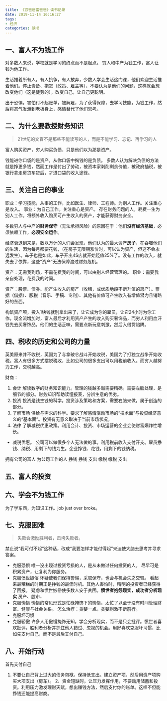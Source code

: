 ```yaml
---
title: 《穷爸爸富爸爸》读书记录
date: 2019-11-14 16:16:27
tags: 
- 经济
categories: 读书
---
```


## 一、富人不为钱工作
对多数人来说，学校就是学习的终点而不是起点。
穷人和中产为钱工作，富人让钱为他工作。

生活推着所有人，有人抗争，有人放弃，少数人学会生活这门课，他们欢迎生活推着他们。停止责备、抱怨（政策、雇主等），不要认为是他们的问题，这样就会想改变他们（这是徒劳的），改变自己，让自己更聪明。

出于恐惧，害怕付不起账单，被解雇，为了获得保障，去学习技能，为钱工作，然后将怨气发泄到老板身上，感情替代了他们思考。

## 二、为什么要教授财务知识
> 21世纪的文盲不是那些不能读写的人，而是不能学习、忘记、再学习的人

富人购买资产，穷人购买负债，只是他们以为那是资产。

钱能进你口袋的是资产，从你口袋中掏钱的是负债。
多数人认为解决负债的方法就是挣更多钱，然而工作是付出了劳动，被资本家剥削剩余价值，被政府抽税，被银行拿走房贷车贷后，才进口袋的收入途径。

## 三、关注自己的事业
职业：学习技能，从事的工作，比如医生、律师、工程师。为别人工作。关注重心是收入。
事业：为自己工作。关注重心是资产。
存在财务问题的人，耗费一生为别人工作。将额外收入购买可产生收入的资产，才能获得财务安全。

多数穷人与中产的**财务保守**（无法承担风险）的原因在于：他们**没有经济基础**，必须依赖工作，**必须安全运作**。

经济衰退到来是，数以万计的人们会发现，他们认为的最大资产**房子**，在吞噬他们的生活，因为每月都要花钱，（在房子无限期涨价时，可以认为资产，但这不会永远发生）。车子也是如此，车子开出4S店就开始贬值25%了。没有工作的收入，就失去了依靠，这些“资产”无法保障渡过财务危机。

资产：无需我到场，不需花费我的时间，可以由别人经营管理的。
职业：需要我亲自处理，花费我的时间。

资产：股票、债券、能产生收入的房产（收租，或优质地段不断升值的房产）。票据（借据）、版税（音乐、手稿、专利）、其他有价值可产生收入有增值潜力且销路好的东西。

构筑资产项，投入1块钱就别拿出来了，让它成为你的雇员，让它24小时为你工作。现金流增加时，富人最后才利用资产产生的收入购买奢饰品，而穷人利用血汗钱先去买奢饰品，他们的生活乏味，需要点新玩意刺激，然后入借贷陷阱。

## 四、税收的历史和公司的力量
英美原来并不收税，英国为了与拿破仑战斗开始收税，美国为了打独立战争开始收税。富人有很多方式摆脱税收，比如公司的很多支出可以用税前收入。而穷人越努力工作，交税越高。

财商：
1. 会计
解读数字的财务知识能力。管理的钱越多越需要精确。需要左脑处理，是细节的部分。财务知识帮助读懂报表，分辨生意的优劣。
2. 投资
投资是钱生钱的科学。投资涉及策略和方案，需要右脑来做，属于创造的部分。
3. 了解市场
供给与需求的科学。要求了解感情驱动市场的“技术面”与投资经济意义的“基本面”。投资有无意义取决于当前市场状况。
4. 法律
了解减税优惠政策。利用会计、投资、市场运营的企业会使财富爆炸性增长。

- 减税优惠。 公司可以做很多个人无法做的事。利用税前收入支付开支。雇员挣钱、纳税、用剩下的钱为生。企业挣钱、花钱，用剩下的钱纳税。


拥有公司的富人   为公司工作的人
挣钱                      挣钱
支出                      缴税
缴税                      支出

## 五、富人的投资
## 六、学会不为钱工作
为了学东西，为知识工作。job just over broke。
## 七、克服困难
> 失败会激励胜利者，击垮失败者。

禁止说“我可付不起”这种话，改成“我要怎样才能付得起”来迫使大脑去思考并寻求答案。
- 克服恐惧
唯一没出现过投资亏损的人，是从未做过任何投资的人。
尽早可是积累资产，让复利为你服务。
- 克服愤世嫉俗
怀疑使我们保持警惕，采取保守，也会与机会失之交臂。
看起来最糟糕的时期正是挣钱的最佳时机。其他人害怕时，精明的投资者已经获得了回报。
疑虑和愤世嫉俗使多数人安于贫困。**愤世者抱怨现实，成功者分析现实**
房产、股市..
- 克服懒惰
懒惰的常见形式是忙碌掩饰下的懒惰，太忙了以至于没有时间管理财富、健康与社会关系。
怎么治疗：贪婪一点。贪婪刺激不断前行。
- 克服坏习惯
- 克服骄傲
许多人用傲慢掩饰无知。学会分析现实，而不是只会批评。愤世者喜欢批评，胜利者分析并抓住他人错过、忽视的机会。用好喜欢克服坏习惯，比如先支付自己，而不是最后支付自己。
## 八、开始行动
首先支付自己
1. 不要让自己背上过大的债务包袱。保持低支出。建立资产项，然后用资产项购买大项支出（房车）。
2、资金短缺时，让压力发挥作用，不要动用储蓄和投资。利用压力激发理财天赋，想出赚钱方法，然后支付你的账单。这样不但能挣钱还能提高财商。


